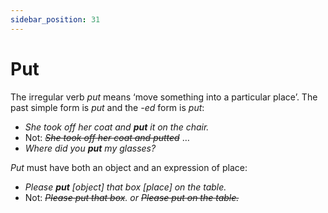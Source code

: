 ```yaml
---
sidebar_position: 31
---
```


# Put

The irregular verb *put* means ‘move something into a particular place’. The past simple form is *put* and the *\-ed* form is *put*:

- *She took off her coat and **put** it on the chair.*
- Not: *~~She took off her coat and putted~~* …
- *Where did you **put** my glasses?*

*Put* must have both an object and an expression of place:

- *Please **put** \[object\] that box \[place\] on the table.*
- Not: *~~Please put that box~~. or ~~Please put on the table.~~*
